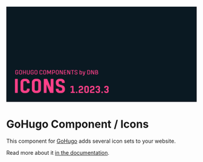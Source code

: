 ![](../../documentation/hugo-icons/header-card.png)

# GoHugo Component / Icons

This component for [GoHugo](https://gohugo.io/) adds several icon sets to your website.

Read more about it [in the documentation](https://kollitsch.dev/gohugo/icons/).
